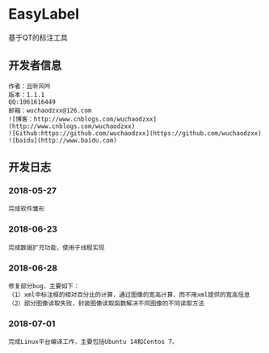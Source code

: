 # EasyLabel
基于QT的标注工具

## 开发者信息

	作者：且听风吟
	版本：1.1.1
	QQ:1061616449
	邮箱：wuchaodzxx@126.com
	![博客：http://www.cnblogs.com/wuchaodzxx](http://www.cnblogs.com/wuchaodzxx)
	![Github:https://github.com/wuchaodzxx](https://github.com/wuchaodzxx)
	![baidu](http://www.baidu.com)

## 开发日志

### 2018-05-27
	完成软件雏形
### 2018-06-23
	完成数据扩充功能，使用子线程实现
### 2018-06-28
	修复部分bug，主要如下： 
	（1）xml中标注框的相对百分比的计算，通过图像的宽高计算，而不用xml提供的宽高信息
	（2）部分图像读取失败，封装图像读取函数解决不同图像的不同读取方法
### 2018-07-01
	完成Linux平台编译工作，主要包括Ubuntu 14和Centos 7。